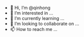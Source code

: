 - 👋 Hi, I’m @qinhong
- 👀 I’m interested in ...
- 🌱 I’m currently learning ...
- 💞️ I’m looking to collaborate on ...
- 📫 How to reach me ...

<!---
cesczacks/cesczacks is a ✨ special ✨ repository because its `README.md` (this file) appears on your GitHub profile.
You can click the Preview link to take a look at your changes.
--->
